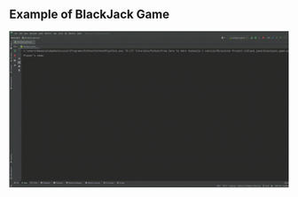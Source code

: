 ## Example of BlackJack Game

<img src='https://github.com/0mnadren/blackjack_python_game/blob/main/BlackJack_Game.gif' width='800'>
